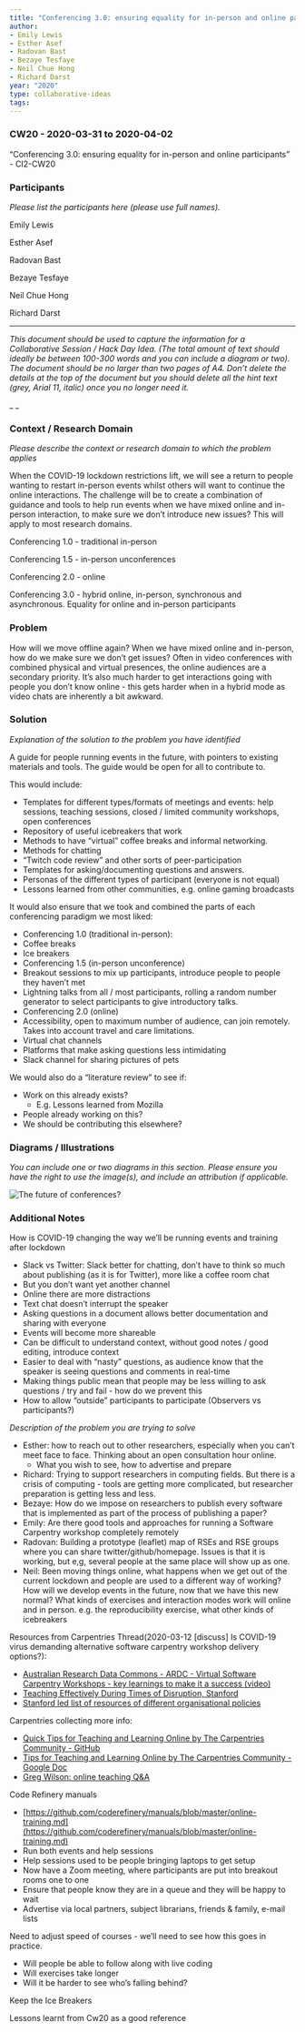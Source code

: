 ```yaml
---
title: "Conferencing 3.0: ensuring equality for in-person and online participants"
author:
- Emily Lewis
- Esther Asef
- Radovan Bast
- Bezaye Tesfaye
- Neil Chue Hong
- Richard Darst
year: "2020"
type: collaborative-ideas
tags:
---
```

### CW20 - 2020-03-31 to 2020-04-02

“Conferencing 3.0: ensuring equality for in-person and online participants”  - CI2-CW20


### **Participants**

_Please list the participants here (please use full names)._

Emily Lewis

Esther Asef

Radovan Bast

Bezaye Tesfaye

Neil Chue Hong

Richard Darst



---


_This document should be used to capture the information for a Collaborative Session / Hack Day Idea. (The total amount of text should ideally be between 100-300 words and you can include a diagram or two). The document should be no larger than two pages of A4. Don’t delete the details at the top of the document but you should delete all the hint text (grey, Arial 11, italic) once you no longer need it._

_                          _


### **Context / Research Domain**

_Please describe the context or research domain to which the problem applies_

When the COVID-19 lockdown restrictions lift, we will see a return to people wanting to restart in-person events whilst others will want to continue the online interactions. The challenge will be to create a combination of guidance and tools to help run events when we have mixed online and in-person interaction, to make sure we don’t introduce new issues? This will apply to most research domains.

Conferencing 1.0 - traditional in-person

Conferencing 1.5 - in-person unconferences

Conferencing 2.0 - online 

Conferencing 3.0 - hybrid online, in-person, synchronous and asynchronous. Equality for online and in-person participants


### **Problem**

How will we move offline again? When we have mixed online and in-person, how do we make sure we don’t get issues? Often in video conferences with combined physical and virtual presences, the online audiences are a secondary priority. It’s also much harder to get interactions going with people you don’t know online - this gets harder when in a hybrid mode as video chats are inherently a bit awkward.


### Solut**ion**

_Explanation of the solution to the problem you have identified_

A guide for people running events in the future, with pointers to existing materials and tools. The guide would be open for all to contribute to.

This would include:



*   Templates for different types/formats of meetings and events: help sessions, teaching sessions, closed / limited community workshops, open conferences 
*   Repository of useful icebreakers that work 
*   Methods to have “virtual” coffee breaks and informal networking. 
*   Methods for chatting
*   “Twitch code review” and other sorts of peer-participation
*   Templates for asking/documenting questions and answers.
*   Personas of the different types of participant (everyone is not equal)
*   Lessons learned from other communities, e.g. online gaming broadcasts

It would also ensure that we took and combined the parts of each conferencing paradigm we most liked:



*   Conferencing 1.0 (traditional in-person):
*   Coffee breaks
*   Ice breakers
*   Conferencing 1.5 (in-person unconference)
*   Breakout sessions to mix up participants, introduce people to people they haven’t met
*   Lightning talks from all / most participants, rolling a random number generator to select participants to give introductory talks. 
*   Conferencing 2.0 (online)
*   Accessibility, open to maximum number of audience, can join remotely. Takes into account travel and care limitations. 
*   Virtual chat channels
*   Platforms that make asking questions less intimidating
*   Slack channel for sharing pictures of pets 

We would also do a “literature review” to see if:



*   Work on this already exists? 
    *   E.g. Lessons learned from Mozilla 
*   People already working on this? 
*   We should be contributing this elsewhere?


### **Diagrams / Illustrations**

_You can include one or two diagrams in this section. Please ensure you have the right to use the image(s), and include an attribution if applicable._




![The future of conferences?](images/cw20-conf.jpg)



### Additional Notes

How is COVID-19 changing the way we’ll be running events and training after lockdown 



*   Slack vs Twitter: Slack better for chatting, don’t have to think so much about publishing (as it is for Twitter), more like a coffee room chat
*   But you don’t want yet another channel
*   Online there are more distractions
*   Text chat doesn’t interrupt the speaker
*   Asking questions in a document allows better documentation and sharing with everyone
*   Events will become more shareable
*   Can be difficult to understand context, without good notes / good editing, introduce context
*   Easier to deal with “nasty” questions, as audience know that the speaker is seeing questions and comments in real-time
*   Making things public mean that people may be less willing to ask questions / try and fail - how do we prevent this
*   How to allow “outside” participants to participate (Observers vs participants?)

_Description of the problem you are trying to solve_



*   Esther: how to reach out to other researchers, especially when you can’t meet face to face. Thinking about an open consultation hour online.
    *   What you wish to see, how to advertise and prepare
*   Richard: Trying to support researchers in computing fields. But there is a crisis of computing - tools are getting more complicated, but researcher preparation is getting less and less.
*   Bezaye: How do we impose on researchers to publish every software that is implemented as part of the process of publishing a paper?
*   Emily: Are there good tools and approaches for running a Software Carpentry workshop completely remotely
*   Radovan: Building a prototype (leaflet) map of RSEs and RSE groups where you can share twitter/github/homepage. Issues is that it is working, but e,g, several people at the same place will show up as one.
*   Neil: Been moving things online, what happens when we get out of the current lockdown and people are used to a different way of working?  How will we develop events in the future, now that we have this new normal?  What kinds of exercises and interaction modes work will online and in person.  e.g. the reproducibility exercise, what other kinds of icebreakers

Resources from Carpentries Thread(2020-03-12 [discuss] Is COVID-19 virus demanding alternative software carpentry workshop delivery options?):



*   [Australian Research Data Commons - ARDC - Virtual Software Carpentry Workshops - key learnings to make it a success (video)](https://www.youtube.com/watch?v=MzsJyOkxqv8)
*   [Teaching Effectively During Times of Disruption, Stanford](https://github.com/softwaresaved/cw20/issues/bit.ly/stanfordteachingdisruption)
*   [Stanford led list of resources of different organisational policies](https://docs.google.com/spreadsheets/d/1VT9oiNYPyiEsGHBoDKlwLlWAsWP58sGV7A3oIuEUG3k/htmlview?sle=true#)

Carpentries collecting more info:



*   [Quick Tips for Teaching and Learning Online by The Carpentries Community - GitHub](https://github.com/carpentries/conversations/issues/24)
*   [Tips for Teaching and Learning Online by The Carpentries Community - Google Doc](https://docs.google.com/document/d/1MdmrNn5g2oa2AA6EGYZhyDx-O_YOoH_HqNGsmP6LKIo/edit#heading=h.bns84753wwhw)
*   [Greg Wilson: online teaching Q&A](https://education.rstudio.com/blog/2020/03/online-teaching-qa/) 

Code Refinery manuals



*   [https://github.com/coderefinery/manuals/blob/master/online-training.md](https://github.com/coderefinery/manuals/blob/master/online-training.md)
*   Run both events and help sessions
*   Help sessions used to be people bringing laptops to get setup
*   Now have a Zoom meeting, where participants are put into breakout rooms one to one
*   Ensure that people know they are in a queue and they will be happy to wait
*   Advertise via local partners, subject librarians, friends & family, e-mail lists

Need to adjust speed of courses - we’ll need to see how this goes in practice.



*   Will people be able to follow along with live coding
*   Will exercises take longer
*   Will it be harder to see who’s falling behind?

Keep the Ice Breakers

Lessons learnt from Cw20 as a good reference

